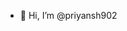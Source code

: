- 👋 Hi, I’m @priyansh902


<!---
priyansh902/priyansh902 is a ✨ special ✨ repository because its `README.md` (this file) appears on your GitHub profile.
You can click the Preview link to take a look at your changes.
--->
